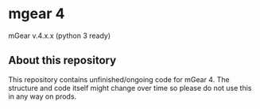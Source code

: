
# mgear 4
mGear v.4.x.x (python 3 ready)

## About this repository
This repository contains unfinished/ongoing code for mGear 4. The structure and code itself might change over time so please do not use this in any way on prods.
